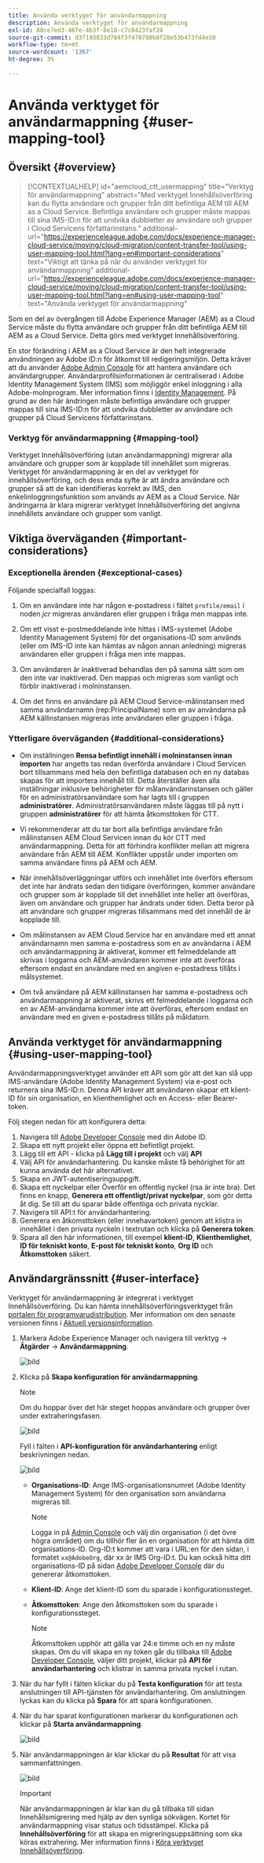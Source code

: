 ```yaml
---
title: Använda verktyget för användarmappning
description: Använda verktyget för användarmappning
exl-id: 88ce7ed3-46fe-4b3f-8e18-c7c8423faf24
source-git-commit: d37193833d784f3f470780b8f28e53b473fd4e10
workflow-type: tm+mt
source-wordcount: '1367'
ht-degree: 3%

---
```


# Använda verktyget för användarmappning {#user-mapping-tool}

## Översikt {#overview}

>[!CONTEXTUALHELP]
>id="aemcloud_ctt_usermapping"
>title="Verktyg för användarmappning"
>abstract="Med verktyget Innehållsöverföring kan du flytta användare och grupper från ditt befintliga AEM till AEM as a Cloud Service. Befintliga användare och grupper måste mappas till sina IMS-ID:n för att undvika dubbletter av användare och grupper i Cloud Servicens författarinstans."
>additional-url="https://experienceleague.adobe.com/docs/experience-manager-cloud-service/moving/cloud-migration/content-transfer-tool/using-user-mapping-tool.html?lang=en#important-considerations" text="Viktigt att tänka på när du använder verktyget för användarmappning"
>additional-url="https://experienceleague.adobe.com/docs/experience-manager-cloud-service/moving/cloud-migration/content-transfer-tool/using-user-mapping-tool.html?lang=en#using-user-mapping-tool" text="Använda verktyget för användarmappning"

Som en del av övergången till Adobe Experience Manager (AEM) as a Cloud Service måste du flytta användare och grupper från ditt befintliga AEM till AEM as a Cloud Service. Detta görs med verktyget Innehållsöverföring.

En stor förändring i AEM as a Cloud Service är den helt integrerade användningen av Adobe ID:n för åtkomst till redigeringsmiljön.  Detta kräver att du använder [Adobe Admin Console](https://helpx.adobe.com/enterprise/using/admin-console.html) för att hantera användare och användargrupper. Användarprofilsinformationen är centraliserad i Adobe Identity Management System (IMS) som möjliggör enkel inloggning i alla Adobe-molnprogram. Mer information finns i [Identity Management](https://experienceleague.adobe.com/docs/experience-manager-cloud-service/overview/what-is-new-and-different.html?lang=en#identity-management). På grund av den här ändringen måste befintliga användare och grupper mappas till sina IMS-ID:n för att undvika dubbletter av användare och grupper på Cloud Servicens författarinstans.

### Verktyg för användarmappning {#mapping-tool}

Verktyget Innehållsöverföring (utan användarmappning) migrerar alla användare och grupper som är kopplade till innehållet som migreras. Verktyget för användarmappning är en del av verktyget för innehållsöverföring, och dess enda syfte är att ändra användare och grupper så att de kan identifieras korrekt av IMS, den enkelinloggningsfunktion som används av AEM as a Cloud Service. När ändringarna är klara migrerar verktyget Innehållsöverföring det angivna innehållets användare och grupper som vanligt.

## Viktiga överväganden {#important-considerations}

### Exceptionella ärenden {#exceptional-cases}

Följande specialfall loggas:

1. Om en användare inte har någon e-postadress i fältet `profile/email` i noden *jcr* migreras användaren eller gruppen i fråga men mappas inte.

1. Om ett visst e-postmeddelande inte hittas i IMS-systemet (Adobe Identity Management System) för det organisations-ID som används (eller om IMS-ID inte kan hämtas av någon annan anledning) migreras användaren eller gruppen i fråga men inte mappas.

1. Om användaren är inaktiverad behandlas den på samma sätt som om den inte var inaktiverad. Den mappas och migreras som vanligt och förblir inaktiverad i molninstansen.

1. Om det finns en användare på AEM Cloud Service-målinstansen med samma användarnamn (rep:PrincipalName) som en av användarna på AEM källinstansen migreras inte användaren eller gruppen i fråga.

### Ytterligare överväganden {#additional-considerations}

* Om inställningen **Rensa befintligt innehåll i molninstansen innan importen** har angetts tas redan överförda användare i Cloud Servicen bort tillsammans med hela den befintliga databasen och en ny databas skapas för att importera innehåll till. Detta återställer även alla inställningar inklusive behörigheter för målanvändarinstansen och gäller för en administratörsanvändare som har lagts till i gruppen **administratörer**. Administratörsanvändaren måste läggas till på nytt i gruppen **administratörer** för att hämta åtkomsttoken för CTT.

* Vi rekommenderar att du tar bort alla befintliga användare från målinstansen AEM Cloud Servicen innan du kör CTT med användarmappning. Detta för att förhindra konflikter mellan att migrera användare från AEM till AEM. Konflikter uppstår under importen om samma användare finns på AEM och AEM.

* När innehållsöverläggningar utförs och innehållet inte överförs eftersom det inte har ändrats sedan den tidigare överföringen, kommer användare och grupper som är kopplade till det innehållet inte heller att överföras, även om användare och grupper har ändrats under tiden. Detta beror på att användare och grupper migreras tillsammans med det innehåll de är kopplade till.

* Om målinstansen av AEM Cloud Service har en användare med ett annat användarnamn men samma e-postadress som en av användarna i AEM och användarmappning är aktiverat, kommer ett felmeddelande att skrivas i loggarna och AEM-användaren kommer inte att överföras eftersom endast en användare med en angiven e-postadress tillåts i målsystemet.

* Om två användare på AEM källinstansen har samma e-postadress och användarmappning är aktiverat, skrivs ett felmeddelande i loggarna och en av AEM-användarna kommer inte att överföras, eftersom endast en användare med en given e-postadress tillåts på måldatorn.


## Använda verktyget för användarmappning {#using-user-mapping-tool}

Användarmappningsverktyget använder ett API som gör att det kan slå upp IMS-användare (Adobe Identity Management System) via e-post och returnera sina IMS-ID:n. Denna API kräver att användaren skapar ett klient-ID för sin organisation, en klienthemlighet och en Access- eller Bearer-token.

Följ stegen nedan för att konfigurera detta:

1. Navigera till [Adobe Developer Console](https://console.adobe.io) med din Adobe ID.
1. Skapa ett nytt projekt eller öppna ett befintligt projekt.
1. Lägg till ett API - klicka på **Lägg till i projekt** och välj **API**
1. Välj API för användarhantering.  Du kanske måste få behörighet för att kunna använda det här alternativet.
1. Skapa en JWT-autentiseringsuppgift.
1. Skapa ett nyckelpar eller Överför en offentlig nyckel (rsa är inte bra).  Det finns en knapp, **Generera ett offentligt/privat nyckelpar**, som gör detta åt dig.  Se till att du sparar både offentliga och privata nycklar.
1. Navigera till API:t för användarhantering.
1. Generera en åtkomsttoken (eller innehavartoken) genom att klistra in innehållet i den privata nyckeln i textrutan och klicka på **Generera token**.
1. Spara all den här informationen, till exempel **klient-ID**, **Klienthemlighet**, **ID för tekniskt konto**, **E-post för tekniskt konto**, **Org ID** och **Åtkomsttoken** säkert.

## Användargränssnitt {#user-interface}

Verktyget för användarmappning är integrerat i verktyget Innehållsöverföring. Du kan hämta innehållsöverföringsverktyget från [portalen för programvarudistribution](https://experience.adobe.com/#/downloads/content/software-distribution/en/aemcloud.html). Mer information om den senaste versionen finns i [Aktuell versionsinformation](/help/release-notes/release-notes-cloud/release-notes-current.md).

1. Markera Adobe Experience Manager och navigera till verktyg -> **Åtgärder** -> **Användarmappning**.

   ![bild](/help/move-to-cloud-service/content-transfer-tool/assets-user-mapping/user-mapping-landing1.png)

1. Klicka på **Skapa konfiguration för användarmappning**.

   >[!NOTE]
   >Om du hoppar över det här steget hoppas användare och grupper över under extraheringsfasen.

   ![bild](/help/move-to-cloud-service/content-transfer-tool/assets-user-mapping/user-mapping-landing2.png)

   Fyll i fälten i **API-konfiguration för användarhantering** enligt beskrivningen nedan.

   ![bild](/help/move-to-cloud-service/content-transfer-tool/assets-user-mapping/user-mapping-landing3.png)

   * **Organisations-ID**: Ange IMS-organisationsnumret (Adobe Identity Management System) för den organisation som användarna migreras till.

      >[!NOTE]
      >Logga in på [Admin Console](https://adminconsole.adobe.com/) och välj din organisation (i det övre högra området) om du tillhör fler än en organisation för att hämta ditt organisations-ID. Org-ID:t kommer att vara i URL:en för den sidan, i formatet `xx@AdobeOrg`, där xx är IMS Org-ID:t.  Du kan också hitta ditt organisations-ID på sidan [Adobe Developer Console](https://console.adobe.io) där du genererar åtkomsttoken.

   * **Klient-ID**: Ange det klient-ID som du sparade i konfigurationssteget.

   * **Åtkomsttoken**: Ange den åtkomsttoken som du sparade i konfigurationssteget.

      >[!NOTE]
      >Åtkomsttoken upphör att gälla var 24:e timme och en ny måste skapas. Om du vill skapa en ny token går du tillbaka till [Adobe Developer Console](https://console.adobe.io), väljer ditt projekt, klickar på **API för användarhantering** och klistrar in samma privata nyckel i rutan.

1. När du har fyllt i fälten klickar du på **Testa konfiguration** för att testa anslutningen till API-tjänsten för användarhantering. Om anslutningen lyckas kan du klicka på **Spara** för att spara konfigurationen.

1. När du har sparat konfigurationen markerar du konfigurationen och klickar på **Starta användarmappning**.

   ![bild](/help/move-to-cloud-service/content-transfer-tool/assets-user-mapping/user-mapping-landing4.png)

1. När användarmappningen är klar klickar du på **Resultat** för att visa sammanfattningen.

   ![bild](/help/move-to-cloud-service/content-transfer-tool/assets-user-mapping/user-mapping-landing5.png)

   >[!IMPORTANT]
   >När användarmappningen är klar kan du gå tillbaka till sidan Innehållsmigrering med hjälp av den synliga sökvägen. Kortet för användarmappning visar status och tidsstämpel. Klicka på **Innehållsöverföring** för att skapa en migreringsuppsättning som ska köras extrahering. Mer information finns i [Köra verktyget Innehållsöverföring](https://experienceleague.adobe.com/docs/experience-manager-cloud-service/moving/cloud-migration/content-transfer-tool/using-content-transfer-tool.html?lang=en#running-tool).
